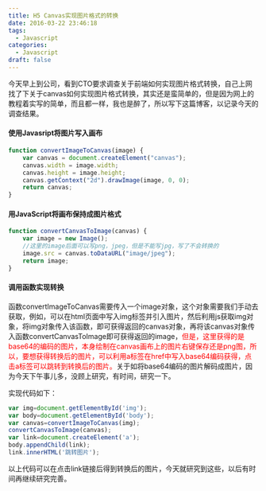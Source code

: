 ```yaml
---
title: H5 Canvas实现图片格式的转换
date: 2016-03-22 23:46:18
tags:
  - Javascript
categories:
  - Javascript
draft: false
---
```

今天早上到公司，看到CTO要求调查关于前端如何实现图片格式转换，自己上网找了下关于canvas如何实现图片格式转换，其实还是蛮简单的，但是因为网上的教程着实写的简单，而且都一样，我也是醉了，所以写下这篇博客，以记录今天的调查结果。

<!--more-->

#### 使用Javasript将图片写入画布

```javascript
function convertImageToCanvas(image) {
	var canvas = document.createElement("canvas");
	canvas.width = image.width;
	canvas.height = image.height;
	canvas.getContext("2d").drawImage(image, 0, 0);
	return canvas;
}
```

#### 用JavaScript将画布保持成图片格式

```javascript
function convertCanvasToImage(canvas) {
	var image = new Image();
    //这里的image后面可以写png，jpeg，但是不能写jpg，写了不会转换的
	image.src = canvas.toDataURL("image/jpeg");
	return image;
}
```
#### 调用函数实现转换

函数convertImageToCanvas需要传入一个image对象，这个对象需要我们手动去获取，例如，可以在html页面中写入img标签并引入图片，然后利用js获取img对象，将img对象传入该函数，即可获得返回的canvas对象，再将该canvas对象传入函数convertCanvasToImage即可获得返回的image，<font color="red">但是，这里获得的是base64的编码的图片，本身绘制在canvas画布上的图片右键保存还是png图，所以，要想获得转换后的图片，可以利用a标签在href中写入base64编码获得，点击a标签可以跳转到转换后的图片。</font>关于如将base64编码的图片解码成图片，因为今天下午事儿多，没顾上研究，有时间，研究一下。

实现代码如下：

```javascript
var img=document.getElementById('img');
var body=document.getElementById('body');
var canvas=convertImageToCanvas(img);
convertCanvasToImage(canvas);
var link=document.createElement('a');
body.appendChild(link);
link.innerHTML('跳转图片');
```

以上代码可以在点击link链接后得到转换后的图片，今天就研究到这些，以后有时间再继续研究完善。